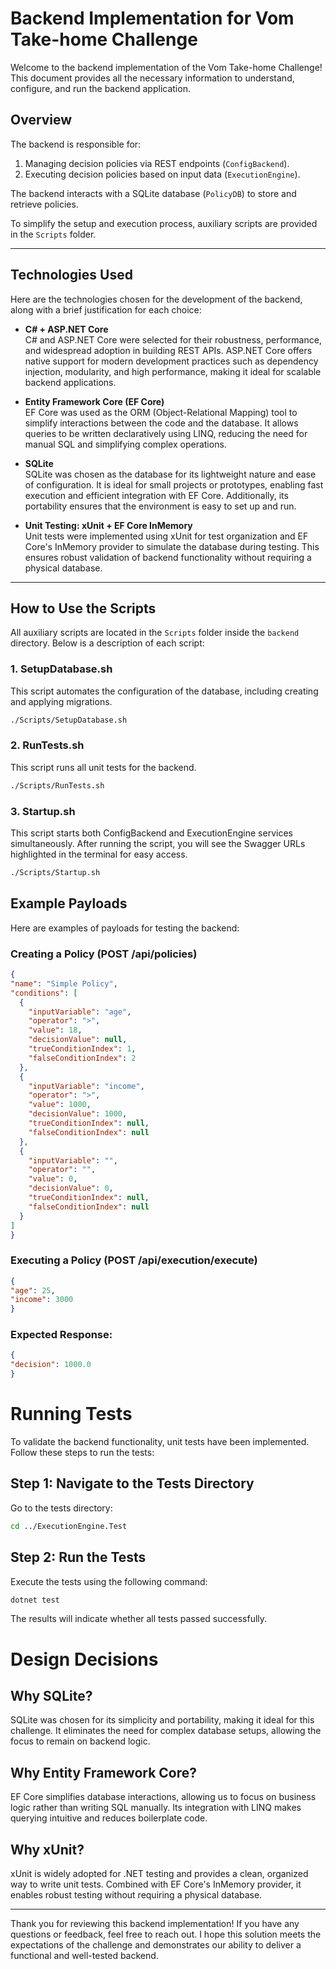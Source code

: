 # Backend Implementation for Vom Take-home Challenge

Welcome to the backend implementation of the Vom Take-home Challenge! This document provides all the necessary information to understand, configure, and run the backend application.

## Overview

The backend is responsible for:
1. Managing decision policies via REST endpoints (`ConfigBackend`).
2. Executing decision policies based on input data (`ExecutionEngine`).

The backend interacts with a SQLite database (`PolicyDB`) to store and retrieve policies.

To simplify the setup and execution process, auxiliary scripts are provided in the `Scripts` folder.

---

## Technologies Used

Here are the technologies chosen for the development of the backend, along with a brief justification for each choice:

- **C# + ASP.NET Core**  
C# and ASP.NET Core were selected for their robustness, performance, and widespread adoption in building REST APIs. ASP.NET Core offers native support for modern development practices such as dependency injection, modularity, and high performance, making it ideal for scalable backend applications.

- **Entity Framework Core (EF Core)**  
EF Core was used as the ORM (Object-Relational Mapping) tool to simplify interactions between the code and the database. It allows queries to be written declaratively using LINQ, reducing the need for manual SQL and simplifying complex operations.

- **SQLite**  
SQLite was chosen as the database for its lightweight nature and ease of configuration. It is ideal for small projects or prototypes, enabling fast execution and efficient integration with EF Core. Additionally, its portability ensures that the environment is easy to set up and run.

- **Unit Testing: xUnit + EF Core InMemory**  
Unit tests were implemented using xUnit for test organization and EF Core's InMemory provider to simulate the database during testing. This ensures robust validation of backend functionality without requiring a physical database.

---

## How to Use the Scripts

All auxiliary scripts are located in the `Scripts` folder inside the `backend` directory. Below is a description of each script:

### 1. SetupDatabase.sh
This script automates the configuration of the database, including creating and applying migrations.
```bash
./Scripts/SetupDatabase.sh
```
### 2. RunTests.sh
This script runs all unit tests for the backend.
```bash
./Scripts/RunTests.sh
```
### 3. Startup.sh
This script starts both ConfigBackend and ExecutionEngine services simultaneously. After running the script, you will see the Swagger URLs highlighted in the terminal for easy access.
```bash
./Scripts/Startup.sh
```
## Example Payloads
Here are examples of payloads for testing the backend:
### Creating a Policy (POST /api/policies)
```JSON
{
"name": "Simple Policy",
"conditions": [
  {
    "inputVariable": "age",
    "operator": ">",
    "value": 18,
    "decisionValue": null,
    "trueConditionIndex": 1,
    "falseConditionIndex": 2
  },
  {
    "inputVariable": "income",
    "operator": ">",
    "value": 1000,
    "decisionValue": 1000,
    "trueConditionIndex": null,
    "falseConditionIndex": null
  },
  {
    "inputVariable": "",
    "operator": "",
    "value": 0,
    "decisionValue": 0,
    "trueConditionIndex": null,
    "falseConditionIndex": null
  }
]
}
```
### Executing a Policy (POST /api/execution/execute)
```Json
{
"age": 25,
"income": 3000
}
```
### Expected Response:
```Json
{
"decision": 1000.0
}
```
# Running Tests
To validate the backend functionality, unit tests have been implemented. Follow these steps to run the tests:

## Step 1: Navigate to the Tests Directory
Go to the tests directory:
```bash
cd ../ExecutionEngine.Test
```
## Step 2: Run the Tests
Execute the tests using the following command:
```bash
dotnet test
```
The results will indicate whether all tests passed successfully.

# Design Decisions
## Why SQLite?
SQLite was chosen for its simplicity and portability, making it ideal for this challenge. It eliminates the need for complex database setups, allowing the focus to remain on backend logic.

## Why Entity Framework Core?
EF Core simplifies database interactions, allowing us to focus on business logic rather than writing SQL manually. Its integration with LINQ makes querying intuitive and reduces boilerplate code.

## Why xUnit?
xUnit is widely adopted for .NET testing and provides a clean, organized way to write unit tests. Combined with EF Core's InMemory provider, it enables robust testing without requiring a physical database.


--- 
Thank you for reviewing this backend implementation! If you have any questions or feedback, feel free to reach out. I hope this solution meets the expectations of the challenge and demonstrates our ability to deliver a functional and well-tested backend.
